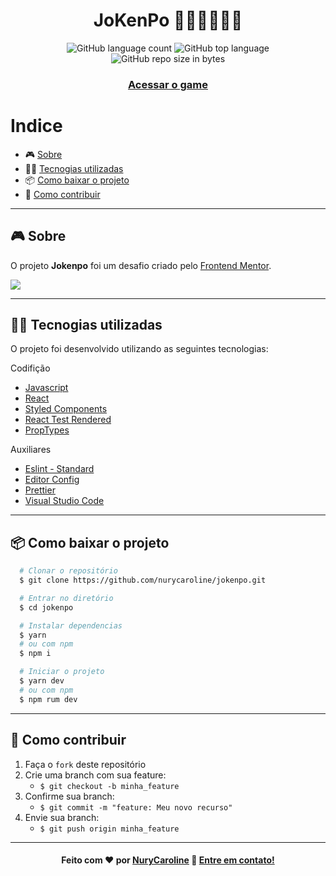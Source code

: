 <h1 align="center">
  JoKenPo  ✌🏻✊🏻✋🏻
</h1>

<p align="center">
  <img alt="GitHub language count" src="https://img.shields.io/github/languages/count/nurycaroline/jokenpo?color=green">
  <img alt="GitHub top language" src="https://img.shields.io/github/languages/top/nurycaroline/jokenpo?color=green">
  <img alt="GitHub repo size in bytes" src="https://img.shields.io/github/repo-size/nurycaroline/jokenpo?color=green">
</p>

<h3 align="center">
  <a href="https://nurielly.dev/jokenpo/">Acessar o game</a>
</h3>

# Indice

- 🎮️ [Sobre](#%EF%B8%8F-sobre)
- 👨‍💻️ [Tecnogias utilizadas](#%EF%B8%8F-tecnogias-utilizadas)
- 📦️ [Como baixar o projeto](#%EF%B8%8F-como-baixar-o-projeto)
- 🤔️ [Como contribuir](#%EF%B8%8F-como-contribuir)

---

## 🎮️ Sobre

O projeto **Jokenpo** foi um desafio criado pelo [Frontend Mentor](https://www.frontendmentor.io?ref=challenge).

<img src="JoKenPo.gif" />

---

## 👨‍💻️ Tecnogias utilizadas

O projeto foi desenvolvido utilizando as seguintes tecnologias:

Codifição
- [Javascript](https://www.javascript.com/)
- [React](https://pt-br.reactjs.org/)
- [Styled Components](https://styled-components.com/)
- [React Test Rendered](https://pt-br.reactjs.org/docs/test-renderer.html)
- [PropTypes](https://pt-br.reactjs.org/docs/typechecking-with-proptypes.html)

Auxiliares
- [Eslint - Standard](https://eslint.org/)
- [Editor Config](https://editorconfig.org/)
- [Prettier](https://prettier.io/)
- [Visual Studio Code](https://code.visualstudio.com/)

---

## 📦️ Como baixar o projeto

```bash
  # Clonar o repositório
  $ git clone https://github.com/nurycaroline/jokenpo.git

  # Entrar no diretório
  $ cd jokenpo

  # Instalar dependencias
  $ yarn
  # ou com npm
  $ npm i

  # Iniciar o projeto
  $ yarn dev
  # ou com npm 
  $ npm rum dev
```

---

## 🤔️ Como contribuir

1. Faça o `fork` deste repositório
2. Crie uma branch com sua feature:
   - `$ git checkout -b minha_feature`
3. Confirme sua branch:
   - `$ git commit -m "feature: Meu novo recurso"`
4. Envie sua branch:
   - `$ git push origin minha_feature`

---

<h4 align="center">
  Feito com ❤️ por <a href="https://nurielly.dev/">NuryCaroline</a> 👋️ <a href="mailto:nurycaroline@gmail.com">Entre em contato!</a>
</h4>
